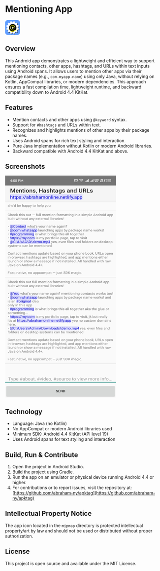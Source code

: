 # Mentioning App

<img src="app/src/main/res/mipmap/ic_launcher.png" alt="App Icon" width="48" height="48" />

## Overview

This Android app demonstrates a lightweight and efficient way to support mentioning contacts, other apps, hashtags, and URLs within text inputs using Android spans. It allows users to mention other apps via their package names (e.g., `com.myapp.name`) using only Java, without relying on Kotlin, AppCompat libraries, or modern dependencies. This approach ensures a fast compilation time, lightweight runtime, and backward compatibility down to Android 4.4 KitKat.

## Features

- Mention contacts and other apps using `@keyword` syntax.
- Support for `#hashtags` and URLs within text.
- Recognizes and highlights mentions of other apps by their package names.
- Uses Android spans for rich text styling and interaction.
- Pure Java implementation without Kotlin or modern Android libraries.
- Backward compatible with Android 4.4 KitKat and above.

## Screenshots

<img src="scr.jpg" alt="App Screenshot" width="360" height="720" />

## Technology

- Language: Java (no Kotlin)
- No AppCompat or modern Android libraries used
- Minimum SDK: Android 4.4 KitKat (API level 19)
- Uses Android spans for text styling and interaction

## Build, Run & Contribute

1. Open the project in Android Studio.
2. Build the project using Gradle.
3. Run the app on an emulator or physical device running Android 4.4 or higher.
4. For contributions or to report issues, visit the repository at: [https://github.com/abraham-ny/apktag](https://github.com/abraham-ny/apktag)

## Intellectual Property Notice

The app icon located in the `mipmap` directory is protected intellectual property/art by law and should not be used or distributed without proper authorization.

## License

This project is open source and available under the MIT License.

